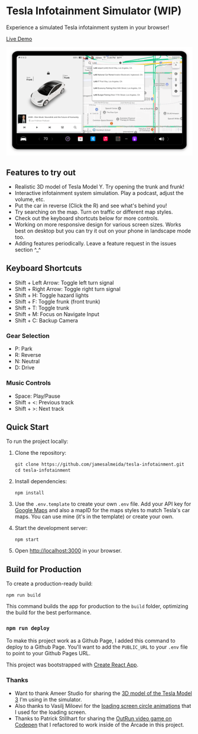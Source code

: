 # Tesla Infotainment Simulator (WIP)
Experience a simulated Tesla infotainment system in your browser!

[Live Demo](https://jamesalmeida.github.io/tesla-infotainment/)

![App Preview](public/app-preview.png)

## Features to try out
- Realistic 3D model of Tesla Model Y. Try opening the trunk and frunk!
- Interactive infotainment system simulation. Play a podcast, adjust the volume, etc.
- Put the car in reverse (Click the R) and see what's behind you!
- Try searching on the map. Turn on traffic or different map styles.
- Check out the keyboard shortcuts below for more controls.
- Working on more responsive design for various screen sizes. Works best on desktop but you can try it out on your phone in landscape mode too. 
- Adding features periodically. Leave a feature request in the issues section ^_^

## Keyboard Shortcuts
- Shift + Left Arrow: Toggle left turn signal
- Shift + Right Arrow: Toggle right turn signal
- Shift + H: Toggle hazard lights
- Shift + F: Toggle frunk (front trunk)
- Shift + T: Toggle trunk
- Shift + M: Focus on Navigate Input
- Shift + C: Backup Camera

### Gear Selection
- P: Park
- R: Reverse
- N: Neutral
- D: Drive

### Music Controls
- Space: Play/Pause
- Shift + <: Previous track
- Shift + >: Next track

## Quick Start
To run the project locally:

1. Clone the repository:
   ```
   git clone https://github.com/jamesalmeida/tesla-infotainment.git
   cd tesla-infotainment
   ```

2. Install dependencies:
   ```
   npm install
   ```

3. Use the `.env.template` to create your own `.env` file. Add your API key for [Google Maps](https://cloud.google.com/maps-platform) and also a mapID for the maps styles to match Tesla's car maps. You can use mine (it's in the template) or create your own.


4. Start the development server:
   ```
   npm start
   ```

4. Open [http://localhost:3000](http://localhost:3000) in your browser.

## Build for Production
To create a production-ready build:

```
npm run build
```

This command builds the app for production to the `build` folder, optimizing the build for the best performance.

### `npm run deploy`
To make this project work as a Github Page, I added this command to deploy to a Github Page. You'll want to add the `PUBLIC_URL` to your `.env` file to point to your Github Pages URL.


This project was bootstrapped with [Create React App](https://github.com/facebook/create-react-app).

### Thanks
- Want to thank Ameer Studio for sharing the [3D model of the Tesla Model 3](https://sketchfab.com/3d-models/tesla-2018-model-3-5ef9b845aaf44203b6d04e2c677e444f) I'm using in the simulator.
- Also thanks to Vasilj Miloevi for the [loading screen circle animations](https://codepen.io/eboye/pen/ANPxVX) that I used for the loading screen.
- Thanks to Patrick Stillhart for sharing the [OutRun video game on Codepen](https://codepen.io/arcs/pen/aGzNKY) that I refactored to work inside of the Arcade in this project.

